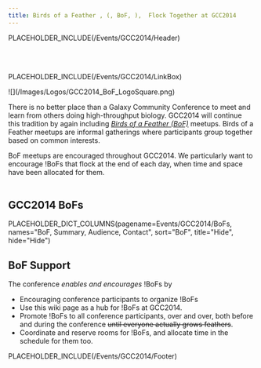 ```yaml
---
title: Birds of a Feather , (, BoF, ),  Flock Together at GCC2014
---
```

PLACEHOLDER_INCLUDE(/Events/GCC2014/Header)

<br /><br />

PLACEHOLDER_INCLUDE(/Events/GCC2014/LinkBox)



<div class='left'>![](/Images/Logos/GCC2014_BoF_LogoSquare.png)</div>

There is no better place than a Galaxy Community Conference to meet and learn from others doing high-throughput biology.  GCC2014 will continue this tradition by again including *[Birds of a Feather (BoF)](http://en.wikipedia.org/wiki/Birds_of_a_feather_(computing))* meetups.  Birds of a Feather meetups are informal gatherings where participants group together based on common interests.

BoF meetups are encouraged throughout GCC2014.  We particularly want to encourage !BoFs that flock at the end of each day, when time and space have been allocated for them.
<br /><br />

## GCC2014 BoFs

PLACEHOLDER_DICT_COLUMNS(pagename=Events/GCC2014/BoFs, names="BoF, Summary, Audience, Contact", sort="BoF", title="Hide", hide="Hide")


## BoF Support

The conference *enables and encourages* !BoFs by

* Encouraging conference participants to organize !BoFs
* Use this wiki page as a hub for !BoFs at GCC2014.
* Promote !BoFs to all conference participants, over and over, both before and during the conference ~~until everyone actually grows feathers~~.
* Coordinate and reserve rooms for !BoFs, and allocate time in the schedule for them too.

PLACEHOLDER_INCLUDE(/Events/GCC2014/Footer)
